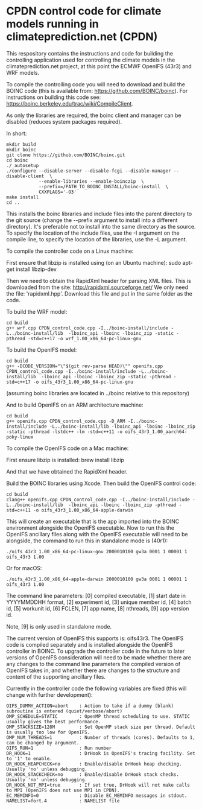 # CPDN control code for climate models running in climateprediction.net (CPDN)

This respository contains the instructions and code for building the controlling application used for controlling the climate models in the climateprediction.net project, at this point the ECMWF OpenIFS (43r3) and WRF models.

To compile the controlling code you will need to download and build the BOINC code (this is available from: https://github.com/BOINC/boinc). For instructions on building this code see: https://boinc.berkeley.edu/trac/wiki/CompileClient.

As only the libraries are required, the boinc client and manager can be disabled (reduces system packages required).

In short:

    mkdir build
    mkdir boinc
    git clone https://github.com/BOINC/boinc.git
    cd boinc
    ./_autosetup
    ./configure --disable-server --disable-fcgi --disable-manager --disable-client  \
                --enable-libraries --enable-boinczip  \
                --prefix=/PATH_TO_BOINC_INSTALL/boinc-install  \
                CXXFLAGS='-O3'
    make install
    cd ..

This installs the boinc libraries and include files into the parent directory to the git source (change the --prefix argument to install into a different directory). It's preferable not to install into the same directory as the source. To specify the location of the include files, use the -I argument on the compile line, to specify the location of the libraries, use the -L argument.


To compile the controller code on a Linux machine:

First ensure that libzip is installed using (on an Ubuntu machine): sudo apt-get install libzip-dev

Then we need to obtain the RapidXml header for parsing XML files. This is downloaded from the site: http://rapidxml.sourceforge.net/
We only need the file: 'rapidxml.hpp'. Download this file and put in the same folder as the code. 

To build the WRF model:

    cd build
    g++ wrf.cpp CPDN_control_code.cpp -I../boinc-install/include -L../boinc-install/lib  -lboinc_api -lboinc -lboinc_zip -static -pthread -std=c++17 -o wrf_1.00_x86_64-pc-linux-gnu
    
To build the OpenIFS model:

    cd build
    g++ -DCODE_VERSION="\"$(git rev-parse HEAD)\"" openifs.cpp CPDN_control_code.cpp -I../boinc-install/include -L../boinc-install/lib  -lboinc_api -lboinc -lboinc_zip -static -pthread -std=c++17 -o oifs_43r3_1.00_x86_64-pc-linux-gnu

(assuming boinc libraries are located in ../boinc relative to this repository)

And to build OpenIFS on an ARM architecture machine:

    cd build
    g++ openifs.cpp CPDN_control_code.cpp -D_ARM -I../boinc-install/include -L../boinc-install/lib -lboinc_api -lboinc -lboinc_zip -static -pthread -lstdc++ -lm -std=c++11 -o oifs_43r3_1.00_aarch64-poky-linux

To compile the OpenIFS code on a Mac machine:

First ensure libzip is installed: brew install libzip

And that we have obtained the RapidXml header.

Build the BOINC libraries using Xcode. Then build the OpenIFS control code:

    cd build
    clang++ openifs.cpp CPDN_control_code.cpp -I../boinc-install/include -L../boinc-install/lib  -lboinc_api -lboinc -lboinc_zip -pthread -std=c++11 -o oifs_43r3_1.00_x86_64-apple-darwin

This will create an executable that is the app imported into the BOINC environment alongside the OpenIFS executable. Now to run this the OpenIFS ancillary files along with the OpenIFS executable will need to be alongside, the command to run this in standalone mode is (40r1):

    ./oifs_43r3_1.00_x86_64-pc-linux-gnu 2000010100 gw3a 0001 1 00001 1 oifs_43r3 1.00

Or for macOS:

    ./oifs_43r3_1.00_x86_64-apple-darwin 2000010100 gw3a 0001 1 00001 1 oifs_43r3 1.00

The command line parameters: [0] compiled executable, [1] start date in YYYYMMDDHH format, [2] experiment id, [3] unique member id, [4] batch id, [5] workunit id, [6] FCLEN, [7] app name, [8]  nthreads, [9] app version id.

Note, [9] is only used in standalone mode.

The current version of OpenIFS this supports is: oifs43r3. The OpenIFS code is compiled separately and is installed alongside the OpenIFS controller in BOINC. To upgrade the controller code in the future to later versions of OpenIFS consideration will need to be made whether there are any changes to the command line parameters the compiled version of OpenIFS takes in, and whether there are changes to the structure and content of the supporting ancillary files.

Currently in the controller code the following variables are fixed (this will change with further development):

    OIFS_DUMMY_ACTION=abort    : Action to take if a dummy (blank) subroutine is entered (quiet/verbose/abort)
    OMP_SCHEDULE=STATIC        : OpenMP thread scheduling to use. STATIC usually gives the best performance.
    OMP_STACKSIZE=128M         : Set OpenMP stack size per thread. Default is usually too low for OpenIFS.
    OMP_NUM_THREADS=1          : Number of threads (cores). Defaults to 1, can be changed by argument.
    OIFS_RUN=1                 : Run number
    DR_HOOK=1                  : DrHook is OpenIFS's tracing facility. Set to '1' to enable.
    DR_HOOK_HEAPCHECK=no       : Enable/disable DrHook heap checking. Usually 'no' unless debugging.
    DR_HOOK_STACKCHECK=no      : Enable/disable DrHook stack checks. Usually 'no' unless debugging.
    DR_HOOK_NOT_MPI=true       : If set true, DrHook will not make calls to MPI (OpenIFS does not use MPI in CPDN).
    EC_MEMINFO=0               : Disable EC_MEMINFO messages in stdout.
    NAMELIST=fort.4            : NAMELIST file
